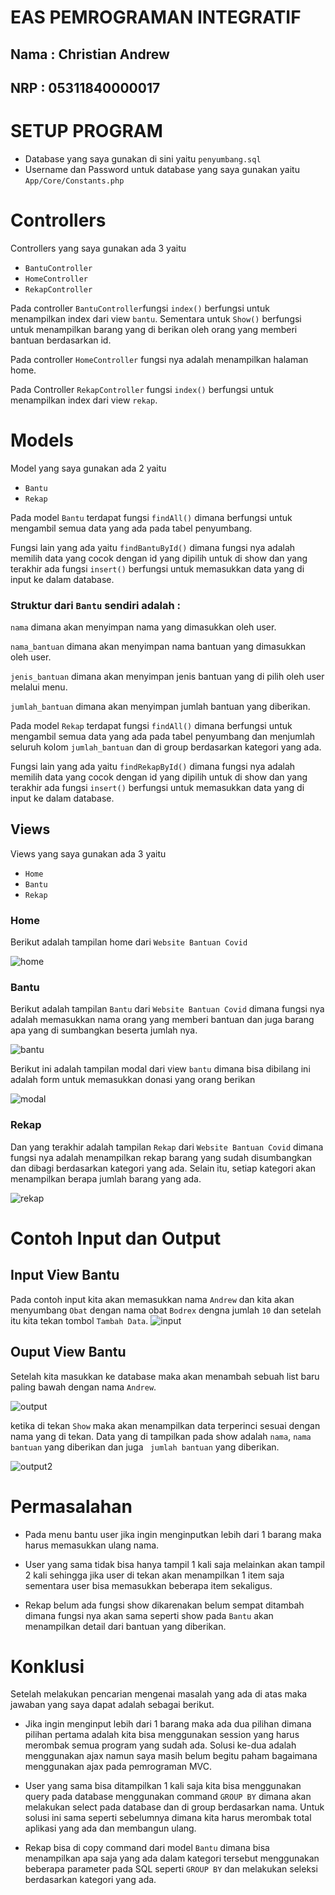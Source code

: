 # EAS PEMROGRAMAN INTEGRATIF

## Nama : Christian Andrew
## NRP : 05311840000017

# SETUP PROGRAM

* Database yang saya gunakan di sini yaitu ```penyumbang.sql```
* Username dan Password untuk database yang saya gunakan yaitu ```App/Core/Constants.php```

# Controllers

Controllers yang saya gunakan ada 3 yaitu 
* ```BantuController```
* ```HomeController```
* ```RekapController```

Pada controller ```BantuController```fungsi ```index()``` berfungsi untuk menampilkan index dari view ```bantu```. Sementara untuk ```Show()``` berfungsi untuk menampilkan barang yang di berikan oleh orang yang memberi bantuan berdasarkan id.

Pada controller ```HomeController``` fungsi nya adalah menampilkan halaman home.

Pada Controller ```RekapController``` fungsi ```index()``` berfungsi untuk menampilkan index dari view ```rekap```.


# Models

Model yang saya gunakan ada 2 yaitu 
* ```Bantu```
* ```Rekap```

Pada model ```Bantu``` terdapat fungsi ```findAll()``` dimana berfungsi untuk mengambil semua data yang ada pada tabel penyumbang. 

Fungsi lain yang ada yaitu ```findBantuById()``` dimana fungsi nya adalah memilih data yang cocok dengan id yang dipilih untuk di show dan yang terakhir ada fungsi ```insert()``` berfungsi untuk memasukkan data yang di input ke dalam database. 

### Struktur dari ```Bantu``` sendiri adalah :

```nama``` dimana akan menyimpan nama yang dimasukkan oleh user.

```nama_bantuan``` dimana akan menyimpan nama bantuan yang dimasukkan oleh user.

```jenis_bantuan``` dimana akan menyimpan jenis bantuan yang di pilih oleh user melalui menu.

```jumlah_bantuan``` dimana akan menyimpan jumlah bantuan yang diberikan.

Pada model ```Rekap``` terdapat fungsi ```findAll()``` dimana berfungsi untuk mengambil semua data yang ada pada tabel penyumbang dan menjumlah seluruh kolom ```jumlah_bantuan``` dan di group berdasarkan kategori yang ada. 

Fungsi lain yang ada yaitu ```findRekapById()``` dimana fungsi nya adalah memilih data yang cocok dengan id yang dipilih untuk di show dan yang terakhir ada fungsi ```insert()``` berfungsi untuk memasukkan data yang di input ke dalam database. 

## Views

Views yang saya gunakan ada 3 yaitu 
* ```Home```
* ```Bantu```
* ```Rekap```

### Home

Berikut adalah tampilan home dari ```Website Bantuan Covid```


![home](https://github.com/Alpha666/eas-pemrograman-integratif/blob/master/screenshot/Home.png)

### Bantu

Berikut adalah tampilan ```Bantu``` dari ```Website Bantuan Covid``` dimana fungsi nya adalah memasukkan nama orang yang memberi bantuan dan juga barang apa yang di sumbangkan beserta jumlah nya.   


![bantu](https://github.com/Alpha666/eas-pemrograman-integratif/blob/master/screenshot/Bantu.png)

Berikut ini adalah tampilan modal dari view ```bantu``` dimana bisa dibilang ini adalah form untuk memasukkan donasi yang orang berikan

![modal](https://github.com/Alpha666/eas-pemrograman-integratif/blob/master/screenshot/Modal.png)

### Rekap

Dan yang terakhir adalah tampilan ```Rekap``` dari ```Website Bantuan Covid``` dimana fungsi nya adalah menampilkan rekap barang yang sudah disumbangkan dan dibagi berdasarkan kategori yang ada. Selain itu, setiap kategori akan menampilkan berapa jumlah barang yang ada.

![rekap](https://github.com/Alpha666/eas-pemrograman-integratif/blob/master/screenshot/Rekap.png)


# Contoh Input dan Output

## Input View Bantu

Pada contoh input kita akan memasukkan nama ```Andrew``` dan kita akan menyumbang ```Obat``` dengan nama obat ```Bodrex``` dengna jumlah ```10``` dan setelah itu kita tekan tombol ```Tambah Data```.
![input](https://github.com/Alpha666/eas-pemrograman-integratif/blob/master/screenshot/input.png)

## Ouput View Bantu

Setelah kita masukkan ke database maka akan menambah sebuah list baru paling bawah dengan nama ```Andrew```.

![output](https://github.com/Alpha666/eas-pemrograman-integratif/blob/master/screenshot/output.png)


ketika di tekan ```Show``` maka akan menampilkan data terperinci sesuai dengan nama yang di tekan. Data yang di tampilkan pada show adalah ```nama```, ```nama bantuan``` yang diberikan dan juga ``` jumlah bantuan``` yang diberikan.

![output2](https://github.com/Alpha666/eas-pemrograman-integratif/blob/master/screenshot/output2.png)



# Permasalahan

* Pada menu bantu user jika ingin menginputkan lebih dari 1 barang maka harus memasukkan ulang nama.

* User yang sama tidak bisa hanya tampil 1 kali saja melainkan akan tampil 2 kali sehingga jika user di tekan akan menampilkan 1 item saja sementara user bisa memasukkan beberapa item sekaligus.

* Rekap belum ada fungsi show dikarenakan belum sempat ditambah dimana fungsi nya akan sama seperti show pada ```Bantu``` akan menampilkan detail dari bantuan yang diberikan.

# Konklusi

Setelah melakukan pencarian mengenai masalah yang ada di atas maka jawaban yang saya dapat adalah sebagai berikut.

* Jika ingin menginput lebih dari 1 barang maka ada dua pilihan dimana pilihan pertama adalah kita bisa menggunakan session yang harus merombak semua program yang sudah ada. Solusi ke-dua adalah menggunakan ajax namun saya masih belum begitu paham bagaimana menggunakan ajax pada pemrograman MVC.

* User yang sama bisa ditampilkan 1 kali saja kita bisa menggunakan query pada database menggunakan command ```GROUP BY``` dimana akan melakukan select pada database dan di group berdasarkan nama. Untuk solusi ini sama seperti sebelumnya dimana kita harus merombak total aplikasi yang ada dan membangun ulang.

* Rekap bisa di copy command dari model ```Bantu``` dimana bisa menampilkan apa saja yang ada dalam kategori tersebut menggunakan beberapa parameter pada SQL seperti ```GROUP BY``` dan melakukan seleksi berdasarkan kategori yang ada.